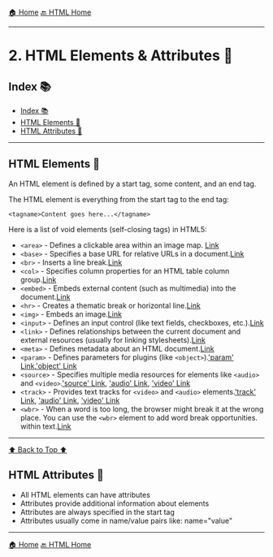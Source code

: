 [🏠 Home](../../../README.md)
[🔙 HTML Home](../HTML.md)

<hr/>

<h1>2. HTML Elements & Attributes 📑</h1>

## Index 📚
- [Index 📚](#index-)
- [HTML Elements 🔗](#html-elements-)
- [HTML Attributes 🎯](#html-attributes-)

<hr/>

## HTML Elements 🔗

An HTML element is defined by a start tag, some content, and an end tag.

The HTML element is everything from the start tag to the end tag:

```
<tagname>Content goes here...</tagname>
```

Here is a list of void elements (self-closing tags) in HTML5:
<ul>
  <li>
    <code>&lt;area&gt;</code> - Defines a clickable area within an image map.
    <a href="https://www.w3schools.com/tags/tag_area.asp" target="_blank"
      >Link</a
    >
  </li>
  <li>
    <code>&lt;base&gt;</code> - Specifies a base URL for relative URLs in a
    document.<a
      href="https://www.w3schools.com/tags/tag_base.asp"
      target="_blank"
      >Link</a
    >
  </li>
  <li>
    <code>&lt;br&gt;</code> - Inserts a line break.<a
      href="https://www.w3schools.com/tags/tag_br.asp"
      target="_blank"
      >Link</a
    >
  </li>
  <li>
    <code>&lt;col&gt;</code> - Specifies column properties for an HTML table
    column group.<a
      href="https://www.w3schools.com/tags/tag_col.asp"
      target="_blank"
      >Link</a
    >
  </li>
  <li>
    <code>&lt;embed&gt;</code> - Embeds external content (such as multimedia)
    into the document.<a
      href="https://www.w3schools.com/tags/tag_embed.asp"
      target="_blank"
      >Link</a
    >
  </li>
  <li>
    <code>&lt;hr&gt;</code> - Creates a thematic break or horizontal line.<a
      href="https://www.w3schools.com/tags/tag_hr.asp"
      target="_blank"
      >Link</a
    >
  </li>
  <li>
    <code>&lt;img&gt;</code> - Embeds an image.<a
      href="https://www.w3schools.com/tags/tag_img.asp"
      target="_blank"
      >Link</a
    >
  </li>
  <li>
    <code>&lt;input&gt;</code> - Defines an input control (like text fields,
    checkboxes, etc.).<a
      href="https://www.w3schools.com/tags/tag_input.asp"
      target="_blank"
      >Link</a
    >
  </li>
  <li>
    <code>&lt;link&gt;</code> - Defines relationships between the current
    document and external resources (usually for linking stylesheets).<a
      href="https://www.w3schools.com/tags/tag_link.asp"
      target="_blank"
      >Link</a
    >
  </li>
  <li>
    <code>&lt;meta&gt;</code> - Defines metadata about an HTML document.<a
      href="https://www.w3schools.com/tags/tag_meta.asp"
      target="_blank"
      >Link</a
    >
  </li>
  <li>
    <code>&lt;param&gt;</code> - Defines parameters for plugins (like
    <code>&lt;object&gt;</code>).<a
      href="https://www.w3schools.com/tags/tag_param.asp"
      target="_blank"
      >'param' Link</a
    >,<a href="https://www.w3schools.com/tags/tag_object.asp" target="_blank"
      >'object' Link</a
    >
  </li>
  <li>
    <code>&lt;source&gt;</code> - Specifies multiple media resources for
    elements like <code>&lt;audio&gt;</code> and <code>&lt;video&gt;</code>.<a
      href="https://www.w3schools.com/tags/tag_source.asp"
      target="_blank"
      >'source' Link</a
    >,
    <a href="https://www.w3schools.com/tags/tag_audio.asp" target="_blank"
      >'audio' Link</a
    >,
    <a href="https://www.w3schools.com/tags/tag_video.asp" target="_blank"
      >'video' Link</a
    >
  </li>
  <li>
    <code>&lt;track&gt;</code> - Provides text tracks for
    <code>&lt;video&gt;</code> and <code>&lt;audio&gt;</code> elements.<a
      href="https://www.w3schools.com/tags/tag_track.asp"
      target="_blank"
      >'track' Link</a
    >,
    <a href="https://www.w3schools.com/tags/tag_audio.asp" target="_blank"
      >'audio' Link</a
    >,
    <a href="https://www.w3schools.com/tags/tag_video.asp" target="_blank"
      >'video' Link</a
    >
  </li>
  <li>
    <code>&lt;wbr&gt;</code> - When a word is too long, the browser might break
    it at the wrong place. You can use the <code>&lt;wbr&gt;</code> element to add word break
    opportunities. within text.<a
      href="https://www.w3schools.com/tags/tag_wbr.asp"
      target="_blank"
      >Link</a
    >
  </li>
</ul>

<hr/>

[⬆️ Back to Top ⬆️](#index)

## HTML Attributes 🎯

-	All HTML elements can have attributes
-	Attributes provide additional information about elements
-	Attributes are always specified in the start tag
-	Attributes usually come in name/value pairs like: name="value"

<hr/>

[🏠 Home](../../../README.md)
[🔙 HTML Home](../HTML.md)